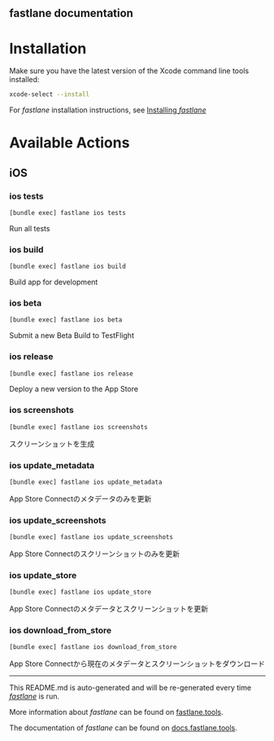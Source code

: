 fastlane documentation
----

# Installation

Make sure you have the latest version of the Xcode command line tools installed:

```sh
xcode-select --install
```

For _fastlane_ installation instructions, see [Installing _fastlane_](https://docs.fastlane.tools/#installing-fastlane)

# Available Actions

## iOS

### ios tests

```sh
[bundle exec] fastlane ios tests
```

Run all tests

### ios build

```sh
[bundle exec] fastlane ios build
```

Build app for development

### ios beta

```sh
[bundle exec] fastlane ios beta
```

Submit a new Beta Build to TestFlight

### ios release

```sh
[bundle exec] fastlane ios release
```

Deploy a new version to the App Store

### ios screenshots

```sh
[bundle exec] fastlane ios screenshots
```

スクリーンショットを生成

### ios update_metadata

```sh
[bundle exec] fastlane ios update_metadata
```

App Store Connectのメタデータのみを更新

### ios update_screenshots

```sh
[bundle exec] fastlane ios update_screenshots
```

App Store Connectのスクリーンショットのみを更新

### ios update_store

```sh
[bundle exec] fastlane ios update_store
```

App Store Connectのメタデータとスクリーンショットを更新

### ios download_from_store

```sh
[bundle exec] fastlane ios download_from_store
```

App Store Connectから現在のメタデータとスクリーンショットをダウンロード

----

This README.md is auto-generated and will be re-generated every time [_fastlane_](https://fastlane.tools) is run.

More information about _fastlane_ can be found on [fastlane.tools](https://fastlane.tools).

The documentation of _fastlane_ can be found on [docs.fastlane.tools](https://docs.fastlane.tools).
